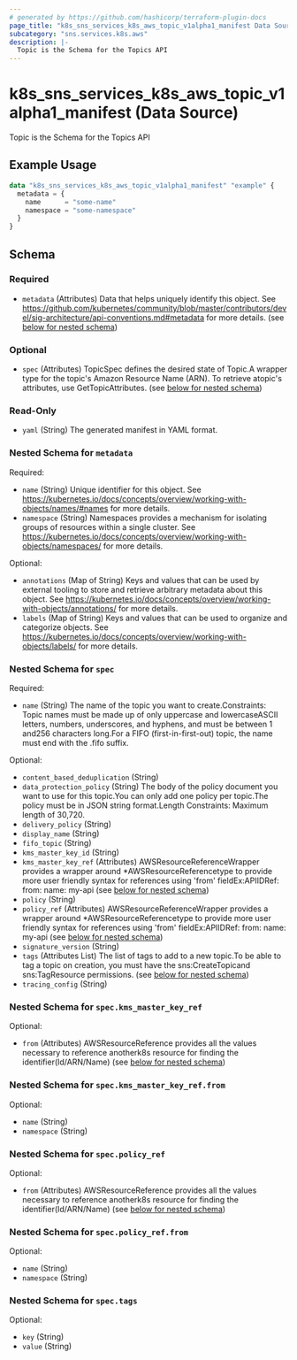 ```yaml
---
# generated by https://github.com/hashicorp/terraform-plugin-docs
page_title: "k8s_sns_services_k8s_aws_topic_v1alpha1_manifest Data Source - terraform-provider-k8s"
subcategory: "sns.services.k8s.aws"
description: |-
  Topic is the Schema for the Topics API
---
```


# k8s_sns_services_k8s_aws_topic_v1alpha1_manifest (Data Source)

Topic is the Schema for the Topics API

## Example Usage

```terraform
data "k8s_sns_services_k8s_aws_topic_v1alpha1_manifest" "example" {
  metadata = {
    name      = "some-name"
    namespace = "some-namespace"
  }
}
```

<!-- schema generated by tfplugindocs -->
## Schema

### Required

- `metadata` (Attributes) Data that helps uniquely identify this object. See https://github.com/kubernetes/community/blob/master/contributors/devel/sig-architecture/api-conventions.md#metadata for more details. (see [below for nested schema](#nestedatt--metadata))

### Optional

- `spec` (Attributes) TopicSpec defines the desired state of Topic.A wrapper type for the topic's Amazon Resource Name (ARN). To retrieve atopic's attributes, use GetTopicAttributes. (see [below for nested schema](#nestedatt--spec))

### Read-Only

- `yaml` (String) The generated manifest in YAML format.

<a id="nestedatt--metadata"></a>
### Nested Schema for `metadata`

Required:

- `name` (String) Unique identifier for this object. See https://kubernetes.io/docs/concepts/overview/working-with-objects/names/#names for more details.
- `namespace` (String) Namespaces provides a mechanism for isolating groups of resources within a single cluster. See https://kubernetes.io/docs/concepts/overview/working-with-objects/namespaces/ for more details.

Optional:

- `annotations` (Map of String) Keys and values that can be used by external tooling to store and retrieve arbitrary metadata about this object. See https://kubernetes.io/docs/concepts/overview/working-with-objects/annotations/ for more details.
- `labels` (Map of String) Keys and values that can be used to organize and categorize objects. See https://kubernetes.io/docs/concepts/overview/working-with-objects/labels/ for more details.


<a id="nestedatt--spec"></a>
### Nested Schema for `spec`

Required:

- `name` (String) The name of the topic you want to create.Constraints: Topic names must be made up of only uppercase and lowercaseASCII letters, numbers, underscores, and hyphens, and must be between 1 and256 characters long.For a FIFO (first-in-first-out) topic, the name must end with the .fifo suffix.

Optional:

- `content_based_deduplication` (String)
- `data_protection_policy` (String) The body of the policy document you want to use for this topic.You can only add one policy per topic.The policy must be in JSON string format.Length Constraints: Maximum length of 30,720.
- `delivery_policy` (String)
- `display_name` (String)
- `fifo_topic` (String)
- `kms_master_key_id` (String)
- `kms_master_key_ref` (Attributes) AWSResourceReferenceWrapper provides a wrapper around *AWSResourceReferencetype to provide more user friendly syntax for references using 'from' fieldEx:APIIDRef:	from:	  name: my-api (see [below for nested schema](#nestedatt--spec--kms_master_key_ref))
- `policy` (String)
- `policy_ref` (Attributes) AWSResourceReferenceWrapper provides a wrapper around *AWSResourceReferencetype to provide more user friendly syntax for references using 'from' fieldEx:APIIDRef:	from:	  name: my-api (see [below for nested schema](#nestedatt--spec--policy_ref))
- `signature_version` (String)
- `tags` (Attributes List) The list of tags to add to a new topic.To be able to tag a topic on creation, you must have the sns:CreateTopicand sns:TagResource permissions. (see [below for nested schema](#nestedatt--spec--tags))
- `tracing_config` (String)

<a id="nestedatt--spec--kms_master_key_ref"></a>
### Nested Schema for `spec.kms_master_key_ref`

Optional:

- `from` (Attributes) AWSResourceReference provides all the values necessary to reference anotherk8s resource for finding the identifier(Id/ARN/Name) (see [below for nested schema](#nestedatt--spec--kms_master_key_ref--from))

<a id="nestedatt--spec--kms_master_key_ref--from"></a>
### Nested Schema for `spec.kms_master_key_ref.from`

Optional:

- `name` (String)
- `namespace` (String)



<a id="nestedatt--spec--policy_ref"></a>
### Nested Schema for `spec.policy_ref`

Optional:

- `from` (Attributes) AWSResourceReference provides all the values necessary to reference anotherk8s resource for finding the identifier(Id/ARN/Name) (see [below for nested schema](#nestedatt--spec--policy_ref--from))

<a id="nestedatt--spec--policy_ref--from"></a>
### Nested Schema for `spec.policy_ref.from`

Optional:

- `name` (String)
- `namespace` (String)



<a id="nestedatt--spec--tags"></a>
### Nested Schema for `spec.tags`

Optional:

- `key` (String)
- `value` (String)

